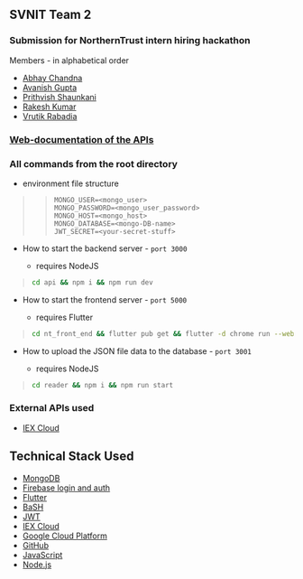 ## **SVNIT Team 2**

### Submission for NorthernTrust intern hiring hackathon

Members - in alphabetical order

- [Abhay Chandna](https://github.com/abhaychandna)
- [Avanish Gupta](https://github.com/AvanishCodes)
- [Prithvish Shaunkani](https://github.com/shaunkani007)
- [Rakesh Kumar](https://github.com/rakesh493)
- [Vrutik Rabadia](https://github.com/vrutikrabadia)

### [Web-documentation of the APIs](https://avanishcodes.github.io/SVNIT-Team2/global.html)

### All commands from the root directory

- environment file structure

> > ```
> > MONGO_USER=<mongo_user>
> > MONGO_PASSWORD=<mongo_user_password>
> > MONGO_HOST=<mongo_host>
> > MONGO_DATABASE=<mongo-DB-name>
> > JWT_SECRET=<your-secret-stuff>
> > ```

- How to start the backend server - `port 3000`

  - requires NodeJS

> ```BaSH
> cd api && npm i && npm run dev
> ```

- How to start the frontend server - `port 5000`

  - requires Flutter

> ```BaSH
> cd nt_front_end && flutter pub get && flutter -d chrome run --web-port 5000
> ```

- How to upload the JSON file data to the database - `port 3001`

  - requires NodeJS

> ```BaSH
> cd reader && npm i && npm run start
> ```

### External APIs used

- [IEX Cloud](https://iexcloud.io/docs/api/#company)

## Technical Stack Used

- [MongoDB](https://www.mongodb.com/)
- [Firebase login and auth](https://firebase.google.com/docs/auth/web/google-signin)
- [Flutter](https://flutter.dev)
- [BaSH](https://basher.dev)
- [JWT](https://jwt.io/)
- [IEX Cloud](https://iexcloud.io/docs/api/#company)
- [Google Cloud Platform](https://cloud.google.com/)
- [GitHub](https://www.github.com/AvanishCodes/SVNIT-Team2)
- [JavaScript](https://www.javascript.com/)
- [Node.js](https://nodejs.org/)
